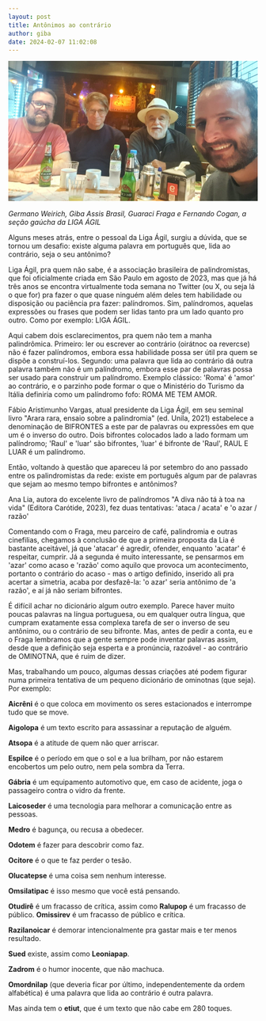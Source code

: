 ```yaml
---
layout: post
title: Antônimos ao contrário
author: giba
date: 2024-02-07 11:02:08
---
```

![](/uploads/liga-agil-rs.jpg)

*Germano Weirich, Giba Assis Brasil, Guaraci Fraga e Fernando Cogan, a seção gaúcha da LIGA ÁGIL*

Alguns meses atrás, entre o pessoal da Liga Ágil, surgiu a dúvida, que se tornou um desafio: existe alguma palavra em português que, lida ao contrário, seja o seu antônimo?

Liga Ágil, pra quem não sabe, é a associação brasileira de palindromistas, que foi oficialmente criada em São Paulo em agosto de 2023, mas que já há três anos se encontra virtualmente toda semana no Twitter (ou X, ou seja lá o que for) pra fazer o que quase ninguém além deles tem habilidade ou disposição ou paciência pra fazer: palíndromos. Sim, palíndromos, aquelas expressões ou frases que podem ser lidas tanto pra um lado quanto pro outro. Como por exemplo: LIGA ÁGIL.

Aqui cabem dois esclarecimentos, pra quem não tem a manha palindrômica. Primeiro: ler ou escrever ao contrário (oirátnoc oa revercse) não é fazer palíndromos, embora essa habilidade possa ser útil pra quem se dispõe a construí-los. Segundo: uma palavra que lida ao contrário dá outra palavra também não é um palíndromo, embora esse par de palavras possa ser usado para construir um palíndromo. Exemplo clássico: 'Roma' é 'amor' ao contrário, e o parzinho pode formar o que o Ministério do Turismo da Itália definiria como um palíndromo fofo: ROMA ME TEM AMOR.

Fábio Aristimunho Vargas, atual presidente da Liga Ágil, em seu seminal livro "Arara rara, ensaio sobre a palindromia" (ed. Unila, 2021) estabelece a denominação de BIFRONTES a este par de palavras ou expressões em que um é o inverso do outro. Dois bifrontes colocados lado a lado formam um palíndromo; 'Raul' e 'luar' são bifrontes, 'luar' é bifronte de 'Raul', RAUL E LUAR é um palíndromo.

Então, voltando à questão que apareceu lá por setembro do ano passado entre os palindromistas da rede: existe em português algum par de palavras que sejam ao mesmo tempo bifrontes e antônimos?

Ana Lia, autora do excelente livro de palíndromos "A diva não tá à toa na vida" (Editora Carótide, 2023), fez duas tentativas: 'ataca / acata' e 'o azar / razão'

Comentando com o Fraga, meu parceiro de café, palindromia e outras cinefilias, chegamos à conclusão de que a primeira proposta da Lia é bastante aceitável, já que 'atacar' é agredir, ofender, enquanto 'acatar' é respeitar, cumprir. Já a segunda é muito interessante, se pensarmos em 'azar' como acaso e 'razão' como aquilo que provoca um acontecimento, portanto o contrário do acaso - mas o artigo definido, inserido ali pra acertar a simetria, acaba por desfazê-la: 'o azar' seria antônimo de 'a razão', e aí já não seriam bifrontes.

É difícil achar no dicionário algum outro exemplo.  Parece haver muito poucas palavras na língua portuguesa, ou em qualquer outra língua, que cumpram exatamente essa complexa tarefa de ser o inverso de seu antônimo, ou o contrário de seu bifronte. Mas, antes de pedir a conta, eu e o Fraga lembramos que a gente sempre pode inventar palavras assim, desde que a definição seja esperta e a pronúncia, razoável - ao contrário de OMINOTNA, que é ruim de dizer.

Mas, trabalhando um pouco, algumas dessas criações até podem figurar numa primeira tentativa de um pequeno dicionário de ominotnas (que seja). Por exemplo:

**Aicrêni** é o que coloca em movimento os seres estacionados e interrompe tudo que se move.

**Aigolopa** é um texto escrito para assassinar a reputação de alguém.

**Atsopa** é a atitude de quem não quer arriscar.

**Espilce** é o período em que o sol e a lua brilham, por não estarem encobertos um pelo outro, nem pela sombra da Terra.

**Gábria** é um equipamento automotivo que, em caso de acidente, joga o passageiro contra o vidro da frente.

**Laicoseder** é uma tecnologia para melhorar a comunicação entre as pessoas.

**Medro** é bagunça, ou recusa a obedecer.

**Odotem** é fazer para descobrir como faz.

**Ocitore** é o que te faz perder o tesão.

**Olucatepse** é uma coisa sem nenhum interesse.

**Omsilatipac** é isso mesmo que você está pensando.

**Otudirê** é um fracasso de crítica, assim como **Ralupop** é um fracasso de público. **Omissirev** é um fracasso de público e crítica.

**Razilanoicar** é demorar intencionalmente pra gastar mais e ter menos resultado.

**Sued** existe, assim como **Leoniapap**.

**Zadrom** é o humor inocente, que não machuca.

**Omordnilap** (que deveria ficar por último, independentemente da ordem alfabética) é uma palavra que lida ao contrário é outra palavra.

Mas ainda tem o **etiut**, que é um texto que não cabe em 280 toques.